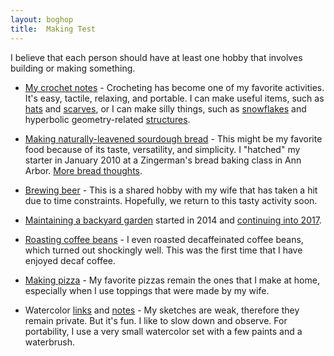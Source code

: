 ```yaml
---
layout: boghop
title:  Making Test
---
```



I believe that each person should have at least one hobby that involves building or making something.

* [My crochet notes](http://crochet.soupmode.com) - Crocheting has become one of my favorite activities. It's easy, tactile, relaxing, and portable. I can make useful items, such as [hats](http://crochet.soupmode.com/tag/beanie) and [scarves](http://crochet.soupmode.com/scarves-that-i-crocheted-in-20142015), or I can make silly things, such as [snowflakes](http://crochet.soupmode.com/my-first-snowflake) and hyperbolic geometry-related [structures](http://crochet.soupmode.com/crochet-and-hyperbolic-geometry).

* [Making naturally-leavened sourdough bread](http://boghop.com/baking-naturallyleavened-sourdough-bread.html) - This might be my favorite food because of its taste, versatility, and simplicity. I "hatched" my starter in January 2010 at a Zingerman's bread baking class in Ann Arbor. [More bread thoughts](http://boghop.com/2017/01/20/bread-thoughts-january-2017.html).

* [Brewing beer](http://birdbrainsbrewing.com/) - This is a shared hobby with my wife that has taken a hit due to time constraints. Hopefully, we return to this tasty activity soon.

* [Maintaining a backyard garden](http://boghop.com/2014-backyard-garden-notes.html) started in 2014 and [continuing into 2017](http://boghop.com/2017-backyard-garden-notes.html).

* [Roasting coffee beans](http://boghop.com/roasting-coffee-beans-at-home.html) - I even roasted decaffeinated coffee beans, which turned out shockingly well. This was the first time that I have enjoyed decaf coffee.

* [Making pizza](http://boghop.com/making-pizza.html) - My favorite pizzas remain the ones that I make at home, especially when I use toppings that were made by my wife.

* Watercolor [links](http://jothut.com/cgi-bin/junco.pl/blogpost/83901/03Feb2017/Watercolor-links-jan-7-2017) and [notes](http://jothut.com/cgi-bin/junco.pl/blogpost/116/28Jan2017/Possible-Lineup-of-8-to-10-colors-for-a-limited-watercolor-palette) - My sketches are weak, therefore they remain private. But it's fun. I like to slow down and observe. For portability, I use a very small watercolor set with a few paints and a waterbrush.

